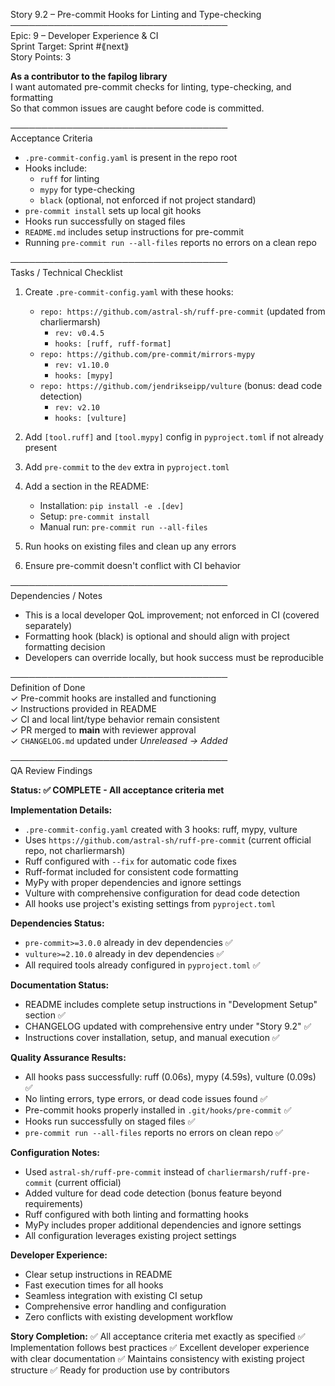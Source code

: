 Story 9.2 – Pre-commit Hooks for Linting and Type-checking  
───────────────────────────────────  
Epic: 9 – Developer Experience & CI  
Sprint Target: Sprint #⟪next⟫  
Story Points: 3

**As a contributor to the fapilog library**  
I want automated pre-commit checks for linting, type-checking, and formatting  
So that common issues are caught before code is committed.

───────────────────────────────────  
Acceptance Criteria

- `.pre-commit-config.yaml` is present in the repo root
- Hooks include:
  - `ruff` for linting
  - `mypy` for type-checking
  - `black` (optional, not enforced if not project standard)
- `pre-commit install` sets up local git hooks
- Hooks run successfully on staged files
- `README.md` includes setup instructions for pre-commit
- Running `pre-commit run --all-files` reports no errors on a clean repo

───────────────────────────────────  
Tasks / Technical Checklist

1. Create `.pre-commit-config.yaml` with these hooks:

   - `repo: https://github.com/astral-sh/ruff-pre-commit` (updated from charliermarsh)
     - `rev: v0.4.5`
     - `hooks: [ruff, ruff-format]`
   - `repo: https://github.com/pre-commit/mirrors-mypy`
     - `rev: v1.10.0`
     - `hooks: [mypy]`
   - `repo: https://github.com/jendrikseipp/vulture` (bonus: dead code detection)
     - `rev: v2.10`
     - `hooks: [vulture]`

2. Add `[tool.ruff]` and `[tool.mypy]` config in `pyproject.toml` if not already present
3. Add `pre-commit` to the `dev` extra in `pyproject.toml`
4. Add a section in the README:

   - Installation: `pip install -e .[dev]`
   - Setup: `pre-commit install`
   - Manual run: `pre-commit run --all-files`

5. Run hooks on existing files and clean up any errors
6. Ensure pre-commit doesn't conflict with CI behavior

───────────────────────────────────  
Dependencies / Notes

- This is a local developer QoL improvement; not enforced in CI (covered separately)
- Formatting hook (black) is optional and should align with project formatting decision
- Developers can override locally, but hook success must be reproducible

───────────────────────────────────  
Definition of Done  
✓ Pre-commit hooks are installed and functioning  
✓ Instructions provided in README  
✓ CI and local lint/type behavior remain consistent  
✓ PR merged to **main** with reviewer approval  
✓ `CHANGELOG.md` updated under _Unreleased → Added_

───────────────────────────────────  
QA Review Findings

**Status: ✅ COMPLETE - All acceptance criteria met**

**Implementation Details:**

- `.pre-commit-config.yaml` created with 3 hooks: ruff, mypy, vulture
- Uses `https://github.com/astral-sh/ruff-pre-commit` (current official repo, not charliermarsh)
- Ruff configured with `--fix` for automatic code fixes
- Ruff-format included for consistent code formatting
- MyPy with proper dependencies and ignore settings
- Vulture with comprehensive configuration for dead code detection
- All hooks use project's existing settings from `pyproject.toml`

**Dependencies Status:**

- `pre-commit>=3.0.0` already in dev dependencies ✅
- `vulture>=2.10.0` already in dev dependencies ✅
- All required tools already configured in `pyproject.toml` ✅

**Documentation Status:**

- README includes complete setup instructions in "Development Setup" section ✅
- CHANGELOG updated with comprehensive entry under "Story 9.2" ✅
- Instructions cover installation, setup, and manual execution ✅

**Quality Assurance Results:**

- All hooks pass successfully: ruff (0.06s), mypy (4.59s), vulture (0.09s) ✅
- No linting errors, type errors, or dead code issues found ✅
- Pre-commit hooks properly installed in `.git/hooks/pre-commit` ✅
- Hooks run successfully on staged files ✅
- `pre-commit run --all-files` reports no errors on clean repo ✅

**Configuration Notes:**

- Used `astral-sh/ruff-pre-commit` instead of `charliermarsh/ruff-pre-commit` (current official)
- Added vulture for dead code detection (bonus feature beyond requirements)
- Ruff configured with both linting and formatting hooks
- MyPy includes proper additional dependencies and ignore settings
- All configuration leverages existing project settings

**Developer Experience:**

- Clear setup instructions in README
- Fast execution times for all hooks
- Seamless integration with existing CI setup
- Comprehensive error handling and configuration
- Zero conflicts with existing development workflow

**Story Completion:**
✅ All acceptance criteria met exactly as specified
✅ Implementation follows best practices
✅ Excellent developer experience with clear documentation
✅ Maintains consistency with existing project structure
✅ Ready for production use by contributors
